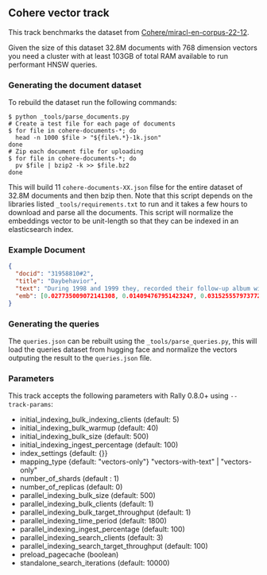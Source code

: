 ## Cohere vector track

This track benchmarks the dataset from [Cohere/miracl-en-corpus-22-12](https://huggingface.co/datasets/Cohere/miracl-en-corpus-22-12).

Given the size of this dataset 32.8M documents with 768 dimension vectors you
need a cluster with at least 103GB of total RAM available to run performant HNSW queries.

### Generating the document dataset

To rebuild the dataset run the following commands:

```shell
$ python _tools/parse_documents.py
# Create a test file for each page of documents
$ for file in cohere-documents-*; do
  head -n 1000 $file > "${file%.*}-1k.json"
done
# Zip each document file for uploading
$ for file in cohere-documents-*; do
  pv $file | bzip2 -k >> $file.bz2
done
```

This will build 11 `cohere-documents-XX.json` filse for the entire dataset of 32.8M documents and then bzip then. Note that this script depends on the libraries listed `_tools/requirements.txt` to run and it takes a few hours to download and parse all the documents. This script will normalize the embeddings vector to be unit-length so that they can be indexed in an elasticsearch index.

### Example Document

```json
{
  "docid": "31958810#2",
  "title": "Daybehavior",
  "text": "During 1998 and 1999 they, recorded their follow-up album with Kevin Petri, engineer on Massive Attack's debut album \"Blue Lines\" (1991). NONS, dealing with financial problems, went into bankruptcy 99 and the album was locked from being released. The band in despair decided to take a break and Arell moved to Thailand.",
  "emb": [0.027735009072141308, 0.014094767951423247, 0.03152555797377242, ...]
}
```

### Generating the queries

The `queries.json` can be rebuilt using the `_tools/parse_queries.py`, this will load the queries dataset from hugging face and normalize the vectors outputing the result to the `queries.json` file.

### Parameters

This track accepts the following parameters with Rally 0.8.0+ using `--track-params`:

 - initial_indexing_bulk_indexing_clients (default: 5)
 - initial_indexing_bulk_warmup (default: 40)
 - initial_indexing_bulk_size (default: 500)
 - initial_indexing_ingest_percentage (default: 100)
 - index_settings {default: {}}
 - mapping_type {default: "vectors-only"} "vectors-with-text" | "vectors-only"
 - number_of_shards (default : 1)
 - number_of_replicas (default: 0)
 - parallel_indexing_bulk_size (default: 500)
 - parallel_indexing_bulk_clients (default: 1)
 - parallel_indexing_bulk_target_throughput (default: 1)
 - parallel_indexing_time_period (default: 1800)
 - parallel_indexing_ingest_percentage (default: 100)
 - parallel_indexing_search_clients (default: 3)
 - parallel_indexing_search_target_throughput (default: 100)
 - preload_pagecache (boolean)
 - standalone_search_iterations (default: 10000)
